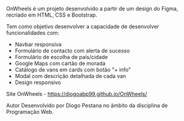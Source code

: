 OnWheels é um projeto desenvolvido a partir de um design do Figma, recriado em HTML, CSS e Bootstrap.

Tem como objetivo desenvolver a capacidade de desenvolver funcionalidades com:
- Navbar responsiva  
- Formulário de contacto com alerta de sucesso  
- Formulário de escolha de país/cidade  
- Google Maps com cartão de morada  
- Catálogo de vans em cards com botão "+ info"  
- Modal com descrição detalhada de cada van  
- Design responsivo  

Site
OnWheels - https://diogoabp99.github.io/OnWheels/

Autor
Desenvolvido por Diogo Pestana no âmbito da disciplina de Programação Web.
